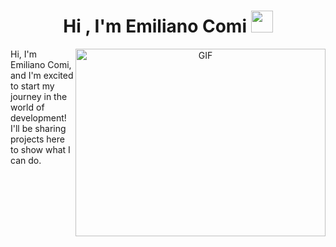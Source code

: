 <h1 align="center"><b>Hi , I'm Emiliano Comi </b><img src="https://media.giphy.com/media/hvRJCLFzcasrR4ia7z/giphy.gif" width="35"></h1>
<a target="_blank" align="center">
<img align="right" top="450" height="300" width="400" alt="GIF" src="https://i.giphy.com/media/v1.Y2lkPTc5MGI3NjExdmNzNjZvZWc3ZWwzMWQ4MzJqc2w5NDVqanR5azE4NnJkYzNjdmE4NSZlcD12MV9pbnRlcm5hbF9naWZfYnlfaWQmY3Q9Zw/wwg1suUiTbCY8H8vIA/giphy-downsized-large.gif">
Hi, I'm Emiliano Comi, and I'm excited to start my journey in the world of development! I'll be sharing projects here to show what I can do.





